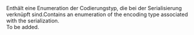 <Namespace Name="Microsoft.Azure.NotificationHubs.Messaging.Amqp.Serialization">
  <Docs>
    <summary><span data-ttu-id="f9e29-101">Enthält eine Enumeration der Codierungstyp, die bei der Serialisierung verknüpft sind.</span><span class="sxs-lookup"><span data-stu-id="f9e29-101">Contains an enumeration of the encoding type associated with the serialization.</span></span></summary> 
    <remarks>To be added.</remarks>
  </Docs>
</Namespace>
